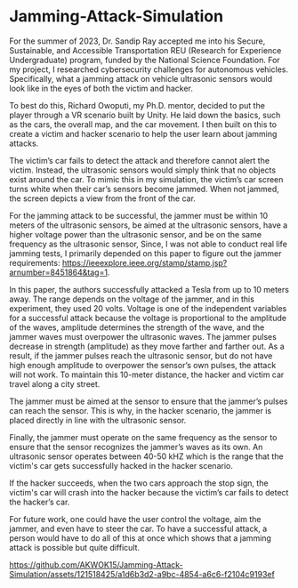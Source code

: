# Jamming-Attack-Simulation
For the summer of 2023, Dr. Sandip Ray accepted me into his Secure, Sustainable, and Accessible Transportation REU (Research for Experience Undergraduate) program, funded by the National Science Foundation. For my project, I researched cybersecurity challenges for autonomous vehicles. Specifically, what a jamming attack on vehicle ultrasonic sensors would look like in the eyes of both the victim and hacker. 

To best do this, Richard Owoputi, my Ph.D. mentor, decided to put the player through a VR scenario built by Unity. He laid down the basics, such as the cars, the overall map, and the car movement. I then built on this to create a victim and hacker scenario to help the user learn about jamming attacks.

The victim’s car fails to detect the attack and therefore cannot alert the victim. Instead, the ultrasonic sensors would simply think that no objects exist around the car. To mimic this in my simulation, the victim’s car screen turns white when their car’s sensors become jammed. When not jammed, the screen depicts a view from the front of the car.

For the jamming attack to be successful, the jammer must be within 10 meters of the ultrasonic sensors, be aimed at the ultrasonic sensors, have a higher voltage power than the ultrasonic sensor, and be on the same frequency as the ultrasonic sensor, Since, I was not able to conduct real life jamming tests, I primarily depended on this paper to figure out the jammer requirements: https://ieeexplore.ieee.org/stamp/stamp.jsp?arnumber=8451864&tag=1. 

In this paper, the authors successfully attacked a Tesla from up to 10 meters away. The range depends on the voltage of the jammer, and in this experiment, they used 20 volts. Voltage is one of the independent variables for a successful attack because the voltage is proportional to the amplitude of the waves, amplitude determines the strength of the wave, and the jammer waves must overpower the ultrasonic waves. The jammer pulses decrease in strength (amplitude) as they move farther and farther out. As a result, if the jammer pulses reach the ultrasonic sensor, but do not have high enough amplitude to overpower the sensor’s own pulses, the attack will not work. To maintain this 10-meter distance, the hacker and victim car travel along a city street. 

The jammer must be aimed at the sensor to ensure that the jammer’s pulses can reach the sensor. This is why, in the hacker scenario, the jammer is placed directly in line with the ultrasonic sensor. 

Finally, the jammer must operate on the same frequency as the sensor to ensure that the sensor recognizes the jammer’s waves as its own. An ultrasonic sensor operates between 40-50 kHZ which is the range that the victim's car gets successfully hacked in the hacker scenario.

If the hacker succeeds, when the two cars approach the stop sign, the victim's car will crash into the hacker because the victim’s car fails to detect the hacker’s car. 

For future work, one could have the user control the voltage, aim the jammer, and even have to steer the car. To have a successful attack, a person would have to do all of this at once which shows that a jamming attack is possible but quite difficult.



https://github.com/AKWOK15/Jamming-Attack-Simulation/assets/121518425/a1d6b3d2-a9bc-4854-a6c6-f2104c9193ef




